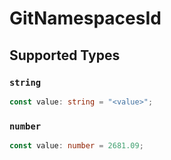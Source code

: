 # GitNamespacesId


## Supported Types

### `string`

```typescript
const value: string = "<value>";
```

### `number`

```typescript
const value: number = 2681.09;
```

